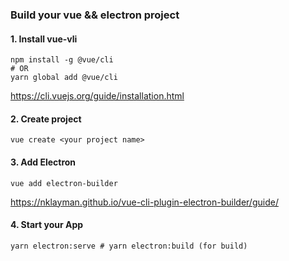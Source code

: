 ### Build your vue && electron project

#### 1. Install vue-vli

```shell
npm install -g @vue/cli
# OR
yarn global add @vue/cli
```

https://cli.vuejs.org/guide/installation.html

#### 2. Create project

```shell
vue create <your project name>
```

#### 3. Add Electron

```shell
vue add electron-builder
```

https://nklayman.github.io/vue-cli-plugin-electron-builder/guide/

#### 4. Start your App

```shell
yarn electron:serve # yarn electron:build (for build)
```
